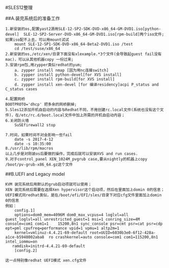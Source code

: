 #SLES12整理

##A.装完系统后的准备工作

	1.新安装的os,配置yast2源用SLE-12-SP2-SDK-DVD-x86_64-GM-DVD1.iso[python-devel]  SLE-12-SP2-Server-DVD-x86_64-GM-DVD1.iso[rpm-build]两个iso文件;如果iso配不上去，可以用mount试试
		mount SLE-12-SP1-SDK-DVD-x86_64-Beta2-DVD1.iso /test
		cd /test/suse/x86_64
	2.新安装的os,/etc/xen/目录下面没有xlexample.*3个文件(会导致起guest fail没有mac)，可以从其他机器copy 一份过来;
	3.安装rpm包,用zypper类似redhat的yum;
		a. zypper install nmap [因为用nc连接switch]
		b. zypper install python-devel[for XVS install]
		c. zypper install rpm-build[for XVS install]
		d. zypper install xen-devel [for 编译residency]acpi P_status and C_status cases

	4.配置网桥
	BOOTPROTO='dhcp' 把多余的网桥删掉;
	5.Sles12添加开机自启动的内容与Redhat不同，不用创建rc.local文件(系统也没有这个文件)，在/etc/rc.d/boot.local文件中加上所需的开机自启动内容；
	6.关闭防火墙
		SuSEfirewall2 stop

	7.时间，如果时间不对会影响一些fail
		date -s 2017-4-12
		date -s 10:35:00
	8./usr/lib/rpm/macros 
	以上几步是对刚装os后要做的操作，完成后就可以安装XVS and run cases.
	9.对于control_panel XEN_1024M_pvgrub case,要从nightly的机器上copy /boot/pv-grub-x86_64.gz这个文件

##B.UEFI and Legacy model

	KVM 装完系统后用默认的grub启动项就可以使用；
	XEN 装完系统后需要在选择Xen hypervisor这个启动项，然后在里面加上domin 0的信息；UEFI模式同redhat类似，是在/boot/efi/EFI/sles/目录下对应cfg文件里面加上domin 0的信息
	例如：
		config.1]
	  	options=dom0_mem=4096M dom0_max_vcpus=4 loglvl=all guest_loglvl=all unrestricted_guest=1 msi=1 conring_size=4M  console=com1 com1=1    15200,8n1 sync_console psr=cmt psr=cat psr=cdp ept=pml cpufreq=performance vpid=1 vpmu=1 altp2m=1
	   	kernel=vmlinuz-4.4.21-69-default root=UUID=6030b3e0-6f12-428a-a1ce-b5948002aba8  ro crashkernel=auto console=com1 com1=115200,8n1 intel_iommu=on
	   ramdisk=initrd-4.4.21-69-default
		[config.2]

	这一点特别像redhat UEFI模式 xen.cfg文件

